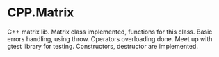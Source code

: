 # CPP.Matrix
C++ matrix lib. Matrix class implemented, functions for this class. Basic errors handling, using throw. Operators overloading done. Meet up with gtest library for testing. Constructors, destructor are implemented.

